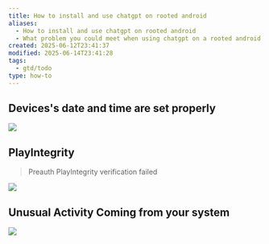 ```yaml
---
title: How to install and use chatgpt on rooted android
aliases:
  - How to install and use chatgpt on rooted android
  - What problem you could meet when using chatgpt on a rooted android
created: 2025-06-12T23:41:37
modified: 2025-06-14T23:41:28
tags:
  - gtd/todo
type: how-to
---
```


## Devices's date and time are set properly

![](https://raw.githack.com/bGZo/assets/dev/2025/1749868182517.png)

## PlayIntegrity

> Preauth PlayIntegrity verification failed

![](https://raw.githack.com/bGZo/assets/dev/2025/1749826001219.jpg)

## Unusual Activity Coming from your system

![](https://raw.githack.com/bGZo/assets/dev/2025/1749826400677.png)
